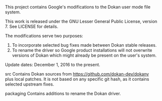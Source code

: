 This project contains Google's modifications to the Dokan user mode file system.

This work is released under the GNU Lesser General Public License, version 7.
See LICENSE for details.

The modifications serve two purposes:

1. To incorporate selected bug fixes made between Dokan stable releases.
2. To rename the driver so Google product installations will not overwrite
   versions of Dokan which might already be present on the user's system.

Update dates: December 1, 2016 to the present.

src
    Contains Dokan sources from https://github.com/dokan-dev/dokany plus
    local patches. It is not based on any specific git hash, as it contains
    selected upstream fixes.

packaging
    Contains additions to rename the Dokan driver.
